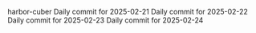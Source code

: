 
harbor-cuber
Daily commit for 2025-02-21
Daily commit for 2025-02-22
Daily commit for 2025-02-23
Daily commit for 2025-02-24
